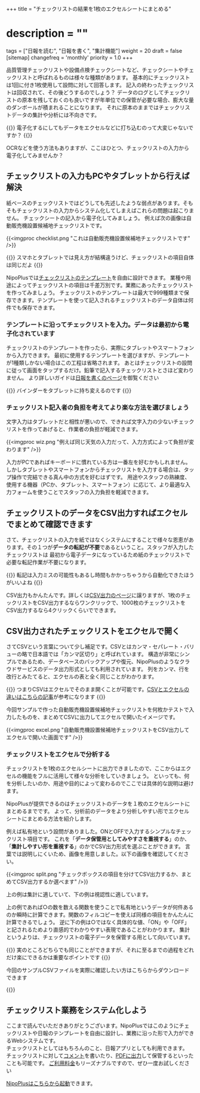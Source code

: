 +++
title = "チェックリストの結果を1枚のエクセルシートにまとめる"
# description = ""
tags = ["日報を読む", "日報を書く", "集計機能"]
weight = 20
draft = false
[sitemap]
  changefreq = 'monthly'
  priority = 1.0
+++

品質管理チェックリストや設備点検チェックシートなど、チェックシートやチェックリストと呼ばれるものは様々な種類があります。
基本的にチェックリストは1回に付き1枚使用して設問に対して回答します。
記入の終わったチェックリストは回収されて、その後どうするのでしょう？
データのログとしてチェックリストの原本を残しておくのも良いですが年単位での保管が必要な場合、膨大な量のダンボールが積まれることになります。
それに原本のままではチェックリストデータの集計や分析には不向きです。

{{<alice pos="right" icon="pc">}}
電子化するにしてもデータをエクセルなどに打ち込むのって大変じゃないですか？
{{</alice>}}

OCRなどを使う方法もありますが、ここはひとつ、チェックリストの入力から電子化してみませんか？

## チェックリストの入力もPCやタブレットから行えば解決

紙ベースのチェックリストではどうしても先述したような弱点があります。そもそもチェックリストの入力からシステム化してしまえばこれらの問題は起こりません。
チェックシートの記入から電子化してみましょう。
例えば次の画像は自動販売機設置候補地チェックリストです。

{{<imgproc checklist.png   "これは自動販売機設置候補地チェックリストです" />}}

{{<alice pos="right" icon="phone">}}
スマホとタブレットでは見え方が結構違うけど、チェックリストの項目自体は同じだよ
{{</alice>}}

NipoPlusでは[チェックリストのテンプレート](/org/groupsetting/template/make/)を自由に設計できます。
業種や用途によってチェックリストの項目は千差万別です。業務にあったチェックリストを作ってみましょう。
チェックリストのテンプレートは最大で999種類まで保存できます。テンプレートを使って記入されるチェックリストのデータ自体は何件でも保存できます。

### テンプレートに沿ってチェックリストを入力。データは最初から電子化されています

チェックリストのテンプレートを作ったら、実際にタブレットやスマートフォンから入力できます。
最初に使用するテンプレートを選びますが、テンプレートが1種類しかない場合はこの工程は省略されます。
あとはチェックリストの設問に従って画面をタップするだけ。鉛筆で記入するチェックリストとさほど変わりません。
より詳しいガイドは[日報を書くのページ](/report/write/write/)を御覧ください

{{<alice pos="right" icon="tablet">}}
バインダーをタブレットに持ち変えるのです
{{</alice>}}

### チェックリスト記入者の負担を考えてより楽な方法を選びましょう

文字入力はタブレットだと相性が悪いので、できれば文字入力の少ないチェックリストを作ってあげると、作業者の負担が軽減できます。

{{<imgproc wiz.png   "例えば同じ天気の入力だって、入力方式によって負担が変わります" />}}

入力がPCであればキーボードに慣れている方は一番左を好むかもしれません。しかしタブレットやスマートフォンからチェックリストを入力する場合は、タップ操作で完結できる真ん中の方式を好むはずです。
用途やスタッフの熟練度、使用する機器（PCか、タブレット、スマートフォン）に応じて、より最適な入力フォームを使うことでスタッフの入力負担を軽減できます。

## チェックリストのデータをCSV出力すればエクセルでまとめて確認できます

さて、チェックリストの入力を紙ではなくシステムにすることで様々な恩恵があります。その１つが**データの転記が不要**であるということ。スタッフが入力したチェックリストは
最初から電子データになっているため紙のチェックリストで必要な転記作業が不要になります。

{{<alice pos="right" icon="pc">}}
転記は入力ミスの可能性もあるし時間もかかっちゃうから自動化できたほうがいいよね
{{</alice>}}

CSV出力もかんたんです。詳しくは[CSV出力のページ](/report/totalling/csv/)に譲りますが、1枚のチェックリストをCSV出力するならワンクリックで、1000枚のチェックリストをCSV出力するなら4クリックくらいでできます。

## CSV出力されたチェックリストをエクセルで開く

さてCSVという言葉について少し補足です。CSVとはカンマ・セパレート・バリューの略で日本語では「カンマ区切り」と呼ばれています。
構造が非常にシンプルであるため、データベースのバックアップや復元、NipoPlusのようなクラウドサービスのデータ出力形式としても利用されています。
列をカンマ、行を改行とみたてると、エクセルの表と全く同じことがわかります。

{{<alice pos="right" icon="pc">}}
つまりCSVはエクセルでそのまま開くことが可能です。[CSVとエクセルの違いはこちらの記事](https://data.wingarc.com/csv-excel-2-19747/)が参考になります
{{</alice>}}

今回サンプルで作った自動販売機設置候補地チェックリストを何枚かテストで入力したものを、まとめてCSVに出力してエクセルで開いたイメージです。

{{<imgproc excel.png   "自動販売機設置候補地チェックリストをCSV出力してエクセルで開いた画面です" />}}

### チェックリストをエクセルで分析する

チェックリストを1枚のエクセルシートに出力できましたので、ここからはエクセルの機能をフルに活用して様々な分析をしていきましょう。
といっても、何を分析したいのか、用途や目的によって変わるのでここでは具体的な説明は避けます。

NipoPlusが提供できるのはチェックリストのデータを１枚のエクセルシートにまとめるまでです。
よって、分析前のデータをより分析しやすい形でエクセルシートにまとめる方法を紹介します。

例えば私有地という設問がありました。ONとOFFで入力するシンプルなチェックリスト項目です。
これを「**データ保管用としてみやすさを重視する**」のか、「**集計しやすい形を重視する**」のかでCSV出力形式を選ぶことができます。
言葉では説明しにくいため、画像を用意しました。以下の画像を確認してください。

{{<imgproc split.png   "チェックボックスの項目を分けてCSV出力するか、まとめてCSV出力するか選べます" />}}

上の例は集計に適していて、下の例は視認性に適しています。

上の例であれば○の数を数える関数を使うことで私有地というデータが何件あるのか瞬時に計算できます。関数のフィルコピーを使えば同様の項目をかんたんに計算できるでしょう。
逆に下の例は○ではなく具体的な値、「ON」や「OFF」と記されるためより直感的でわかりやすい表現であることがわかります。
集計というよりは、チェックリストの電子データを保管する用として向いています。

{{<alice pos="right" icon="here">}}
実のところどちらでも同じことができますが、それに至るまでの過程をどれだけ楽にできるかは重要なポイントです
{{</alice>}}

今回のサンプルCSVファイルを実際に確認したい方はこちらからダウンロードできます

{{<attachments style="orange" />}}

## チェックリスト業務をシステム化しよう

ここまで読んでいただきありがとうございます。NipoPlusではこのようにチェックリストや日報のテンプレートを自由に設計し、業務に沿った形で入力ができるWebシステムです。  
チェックリストとしてはもちろんのこと、日報アプリとしても利用できます。  
チェックリストに対して[コメント](/report/read/comment/)を書いたり、[PDFに出力](/report/read/pdf/)して保管するといったことも可能です。
[ご利用料金](/price/)もリーズナブルですので、ぜひ一度お試しください

[NipoPlusはこちらから起動](https://nipo-plus.web.app/)できます。

